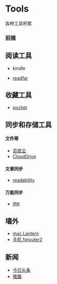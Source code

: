 # Tools
各种工具积累

### [前端](./FrontEnd.md)

## 阅读工具

* kindle

* [readfar](http://www.readfar.com/)

## 收藏工具

* [pocket](https://getpocket.com)


## 同步和存储工具

#### 文件等

* [百度云](http://yun.baidu.com/)
* [CloudDrive](https://www.amazon.cn/clouddrive/)

#### 文章同步

* [readability](http://www.readability.com/)

#### 万能同步

* [ifttt](https://ifttt.com/)

## 墙外

* [mac Lantern](https://getlantern.org/)
* [手机 fqrouter2]()

## 新闻

* [今日头条](http://toutiao.com/)
* [推酷](http://www.tuicool.com/)


